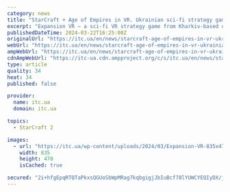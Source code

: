 ```yaml
---
category: news
title: "StarCraft + Age of Empires in VR. Ukrainian sci-fi strategy game Expansion VR is now available on Steam Early Access"
excerpt: "Expansion VR — a sci-fi VR strategy game from Kharkiv-based developers 💔 was released on Steam in early access. To mark the launch o"
publishedDateTime: 2024-03-22T16:25:00Z
originalUrl: "https://itc.ua/en/news/starcraft-age-of-empires-in-vr-ukrainian-sci-fi-strategy-game-expansion-vr-is-now-available-on-steam-early-access/"
webUrl: "https://itc.ua/en/news/starcraft-age-of-empires-in-vr-ukrainian-sci-fi-strategy-game-expansion-vr-is-now-available-on-steam-early-access/"
ampWebUrl: "https://itc.ua/en/news/starcraft-age-of-empires-in-vr-ukrainian-sci-fi-strategy-game-expansion-vr-is-now-available-on-steam-early-access/amp/"
cdnAmpWebUrl: "https://itc-ua.cdn.ampproject.org/c/s/itc.ua/en/news/starcraft-age-of-empires-in-vr-ukrainian-sci-fi-strategy-game-expansion-vr-is-now-available-on-steam-early-access/amp/"
type: article
quality: 34
heat: 34
published: false

provider:
  name: itc.ua
  domain: itc.ua

topics:
  - StarCraft 2

images:
  - url: "https://itc.ua/wp-content/uploads/2024/03/Expansion-VR-835x470.jpg"
    width: 835
    height: 470
    isCached: true

secured: "2i+hfgEpqRTQTaPkxsQGUoSbWpMRag7kqbgigjJbIuBcf78lYUWCYEQIyDX/j9G1cP8TcaM1d5v9DVxbqKjDnwHRZ9t521CFjUL6PfWArdYG/ZTjQIAa8MOF4O0ikWJ99ld6HgmMD21mdo4Ae5aDKFJhN9d8PBLD9qPGwYGE2Bl42mHh+7iEAAv2i9OQGOt4SSrRZgsw1pxoUxi4BroQtE1n2MUX4ZnPOC5052srAknrToPZ5ME4g7mlbIp8YYRl4h4PHXbC986WOB/IEvVSX6qFuIE+pgD180BckvotLvZkK+0CerCu4Aqn8u1A3SCNZNioM33URGFq9R0gsYyNDGmdn2fchxAFz+cCY3zsPE8=;vWqlAbNcg3yv7NwrXgAu9Q=="
---
```


